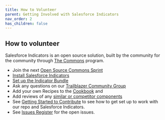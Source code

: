 ```yaml
---
title: How to Volunteer
parent: Getting Involved with Salesforce Indicators
nav_order: 2
has_children: false
---
```


## How to volunteer

Salesforce Indicators is an open source solution, built by the community for the community through [The Commons](https://www.salesforce.org/resources/commons/) program. 

* Join the next [Open Source Commons Sprint](https://www.salesforce.org/resources/commons/)
* [Install Salesforce Indicators](../install-salesforce-indicators/index.md)
* [Set up the Indicator Bundle](../../docs/setup-salesforce-indicators/indicator-bundle.md)
* Ask any questions on our [Trailblazer Community Group](https://trailhead.salesforce.com/trailblazer-community/groups/0F94S000000HEDASA4?tab=discussion)
* Add your own Recipes to the [Cookbook](../../recipes/cookbook) and
* Add reviews of any [similar or competitor components](../../other-apps/index)
* See [Getting Started to Contribute](../getting-started-to-contribute) to see how to get set up to work with our repo and Salesforce Indicators.
* See [Issues Register](https://github.com/SFDO-Community-Sprints/Salesforce-Indicators/issues) for the open issues.